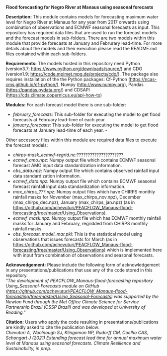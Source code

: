 **Flood forecasting for Negro River at Manaus using seasonal forecasts**

**Description:**
This module contains models for forecasting maximum water level for Negro River at Manaus for any year from 2017 onwards using combination of observations and ECMWF seasonal forecasts as input. This repository has required data files that are used to run the forecast models and the forecast models in sub-folders. There are two models within this module that provide forecasts at January and Februrary lead-time. For more details about the models and their execution please read the README.md files contained within each sub-folders.  

**Requirements:**
The models hosted in this repository need Python (version3.7; https://www.python.org/downloads/source/) and CDO (version1.9; https://code.mpimet.mpg.de/projects/cdo/). The package also requires installation of the the Python packages: Cf-Python (https://ncas-cms.github.io/cf-python/), Numpy (http://www.numpy.org), Pandas (https://pandas.pydata.org/) and CDSAPI (https://cds.climate.copernicus.eu/api-how-to)

**Modules:**
For each forecast model there is one sub-folder:
- *february_forecasts:* This sub-folder for executing the model to get flood forecasts at February lead-time of each year. 
- *january_forecasts:*  This sub-folder for executing the model to get flood forecasts at January lead-time of each year. -

Other accessory files within this module are required data files to execute the forecast models:
- *chirps-mask_ecmwf-regrid.nc:*?????????????????????
- *ecmwf_amo.npz:* Numpy output file which contains ECMWF seasonal forecast AMO input data standardization information.
- *obs_data.npz:* Numpy output file which contains observed rainfall input data standardization information.
- *ecmwf_data.npz:* Numpy output file which contains ECMWF seasonal forecast rainfall input data standardization information.
- *max_chirps_???.npz:* Numpy output files which have CHIRPS monthly rainfall masks for November (max_chirps_nov.npz), December (max_chirps_dec.npz), January (max_chirps_jan.npz) (as in https://github.com/achevuturi/PEACFLOW_Manaus-flood-forecasting/tree/master/Using_Observations).
- *ecmwf_mask.npz:* Numpy output file which has ECMWF monthly rainfall masks for January and February, regridded from CHIRPS monthly rainfall masks.
- *obs_forecast_model_mar.pkl:* This is the statistical model using observations that issues forecasts for March (as in https://github.com/achevuturi/PEACFLOW_Manaus-flood-forecasting/tree/master/Using_Observations) which is implemented here with input from combination of observations and seasonal forecasts.

**Acknowedgement:** Please include the following form of acknowledgement in any presentations/publications that use any of the code stored in this repository.\
*"The development of PEACFLOW_Manaus-flood-forecasting repository Using_Seasonal-Forecasts module on GitHub (https://github.com/achevuturi/PEACFLOW_Manaus-flood-forecasting/tree/master/Using_Seasonal-Forecasts) was supported by the Newton Fund through the Met Office Climate Science for Service Partnership Brazil (CSSP Brazil) and was developed at University of Reading."*

**Citation:**
Users who apply the code resulting in presentations/publications are kindly asked to cite the publication below:\
*Chevuturi A, Woolnough SJ, Klingaman NP, Rudorff CM, Coelho CAS, Schongart J (2021) Extending forecast lead time for annual maximum water level at Manaus using seasonal forecasts. Climate Resilience and Sustainability, in prep.*
